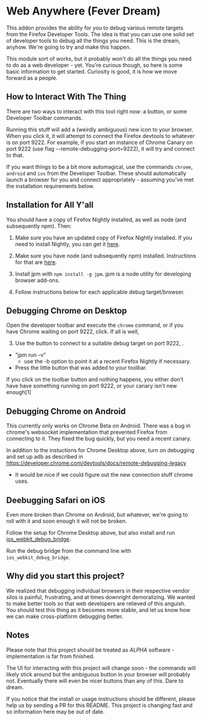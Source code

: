 Web Anywhere (Fever Dream)
===========

This addon provides the ability for you to debug various remote targets from the Firefox Developer Tools. The idea is that you can use one solid set of developer tools to debug all the things you need. This is the dream, anyhow. We're going to try and make this happen.

This module sort of works, but it probably won't do all the things you need to do as a web developer - yet.  You're curious though, so here is some basic information to get started.  Curiosity is good, it is how we move forward as a people.

How to Interact With The Thing
------------------------------

There are two ways to interact with this tool right now: a button, or some Developer Toolbar commands. 

Running this stuff will add a (weirdly ambiguous) new icon to your browser. When you click it, it will attempt to connect the Firefox devtools to whatever is on port 9222. For example, if you start an instance of Chrome Canary on port 9222 (use flag --remote-debugging-port=9222), it will try and connect to that.

If you want things to be a bit more automagical, use the commands `chrome`, `android` and `ios` from the Developer Toolbar. These should automatically launch a browser for you and connect appropriately - assuming you've met the installation requirements below.


Installation for All Y'all
------------------

You should have a copy of Firefox Nightly installed, as well as node (and subsequently npm). Then:

1. Make sure you have an updated copy of Firefox Nightly installed. If you need to install Nightly, you can get it [here](http://www.nightlyurl.ok/yeahdude).

2. Make sure you have node (and subsequently npm) installed. Instructions for that are [here](http://url.to.the.thing).

3. Install jpm with `npm install -g jpm`. jpm is a node utility for developing browser add-ons.

4. Follow instructions below for each applicable debug target/browser.

Debugging Chrome on Desktop
-----------------

Open the developer toolbar and execute the `chrome` command, or if you have Chrome waiting on port 9222, click. If all is well, 

3. Use the button to connect to a suitable debug target on port 9222, .
* "jpm run -v"
  - use the -b option to point it at a recent Firefox Nightly if necessary.
* Press the little button that was added to your toolbar.

If you click on the toolbar button and nothing happens, you either don't have have something running on port 9222, or your canary isn't new enough[1]

Debugging Chrome on Android
-----------------

This currently only works on Chrome Beta on Android. There was a bug in chrome's websocket implementation that prevented Firefox from connecting to it.  They fixed the bug quickly, but you need a recent canary.

In addition to the instuctions for Chrome Desktop above, turn on debugging and set up adb as described in https://developer.chrome.com/devtools/docs/remote-debugging-legacy

* It would be nice if we could figure out the new connection stuff chrome uses.

Deebugging Safari on iOS
-------------

Even more broken than Chrome on Android, but whatever, we're going to roll with it and soon enough it will not be broken.

Follow the setup for Chrome Desktop above, but also install and run [ios_webkit_debug_bridge](http://url.to.thing).

Run the debug bridge from the command line with `ios_webkit_debug_bridge`.

Why did you start this project?
-------------------------------

We realized that debugging individual browsers in their respective vendor silos is painful, frustrating, and at times downright demoralizing. We wanted to make better tools so that web developers are relieved of this anguish. You should test this thing as it becomes more stable, and let us know how we can make cross-platform debugging better.

Notes
-----

Please note that this project should be treated as _ALPHA_ software - implementation is far from finished.

The UI for interacting with this project will change soon - the commands will likely stick around but the ambiguous button in your browser will probably not. Eventually there will even be nicer buttons than any of this. Dare to dream.

If you notice that the install or usage instructions should be different, please help us by sending a PR for this README. This project is changing fast and so information here may be out of date.
